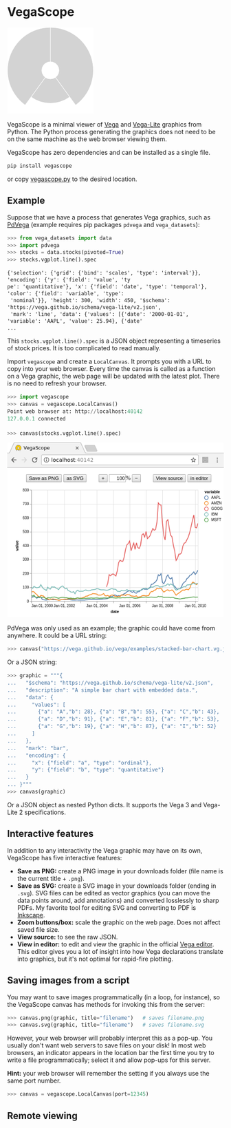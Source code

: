 VegaScope
=========

![](logo200.png)

VegaScope is a minimal viewer of [Vega](https://vega.github.io/vega/) and [Vega-Lite](https://vega.github.io/vega-lite/) graphics from Python. The Python process generating the graphics does not need to be on the same machine as the web browser viewing them.

VegaScope has zero dependencies and can be installed as a single file.

```bash
pip install vegascope
```

or copy [vegascope.py](https://raw.githubusercontent.com/diana-hep/vegascope/master/vegascope.py) to the desired location.

Example
-------

Suppose that we have a process that generates Vega graphics, such as [PdVega](https://jakevdp.github.io/pdvega/) (example requires pip packages `pdvega` and `vega_datasets`):

```python
>>> from vega_datasets import data
>>> import pdvega
>>> stocks = data.stocks(pivoted=True)
>>> stocks.vgplot.line().spec
```
```
{'selection': {'grid': {'bind': 'scales', 'type': 'interval'}}, 'encoding': {'y': {'field': 'value', 'ty
pe': 'quantitative'}, 'x': {'field': 'date', 'type': 'temporal'}, 'color': {'field': 'variable', 'type':
 'nominal'}}, 'height': 300, 'width': 450, '$schema': 'https://vega.github.io/schema/vega-lite/v2.json',
 'mark': 'line', 'data': {'values': [{'date': '2000-01-01', 'variable': 'AAPL', 'value': 25.94}, {'date'
...
```

This `stocks.vgplot.line().spec` is a JSON object representing a timeseries of stock prices. It is too complicated to read manually.

Import `vegascope` and create a `LocalCanvas`. It prompts you with a URL to copy into your web browser. Every time the canvas is called as a function on a Vega graphic, the web page will be updated with the latest plot. There is no need to refresh your browser.

```python
>>> import vegascope
>>> canvas = vegascope.LocalCanvas()
Point web browser at: http://localhost:40142
127.0.0.1 connected

>>> canvas(stocks.vgplot.line().spec)
```

![](example.png)

PdVega was only used as an example; the graphic could have come from anywhere. It could be a URL string:

```python
>>> canvas("https://vega.github.io/vega/examples/stacked-bar-chart.vg.json")
```

Or a JSON string:

```python
>>> graphic = """{
...   "$schema": "https://vega.github.io/schema/vega-lite/v2.json",
...   "description": "A simple bar chart with embedded data.",
...   "data": {
...     "values": [
...       {"a": "A","b": 28}, {"a": "B","b": 55}, {"a": "C","b": 43},
...       {"a": "D","b": 91}, {"a": "E","b": 81}, {"a": "F","b": 53},
...       {"a": "G","b": 19}, {"a": "H","b": 87}, {"a": "I","b": 52}
...     ]
...   },
...   "mark": "bar",
...   "encoding": {
...     "x": {"field": "a", "type": "ordinal"},
...     "y": {"field": "b", "type": "quantitative"}
...   }
... }"""
>>> canvas(graphic)
```

Or a JSON object as nested Python dicts. It supports the Vega 3 and Vega-Lite 2 specifications.

Interactive features
--------------------

In addition to any interactivity the Vega graphic may have on its own, VegaScope has five interactive features:

   - **Save as PNG:** create a PNG image in your downloads folder (file name is the current title + `.png`).
   - **Save as SVG:** create a SVG image in your downloads folder (ending in `.svg`). SVG files can be edited as vector graphics (you can move the data points around, add annotations) and converted losslessly to sharp PDFs. My favorite tool for editing SVG and converting to PDF is [Inkscape](https://inkscape.org/).
   - **Zoom buttons/box:** scale the graphic on the web page. Does not affect saved file size.
   - **View source:** to see the raw JSON.
   - **View in editor:** to edit and view the graphic in the official [Vega editor](https://vega.github.io/editor). This editor gives you a lot of insight into how Vega declarations translate into graphics, but it's not optimal for rapid-fire plotting.

Saving images from a script
---------------------------

You may want to save images programmatically (in a loop, for instance), so the VegaScope canvas has methods for invoking this from the server:

```python
>>> canvas.png(graphic, title="filename")   # saves filename.png
>>> canvas.svg(graphic, title="filename")   # saves filename.svg
```

However, your web browser will probably interpret this as a pop-up. You usually don't want web servers to save files on your disk! In most web browsers, an indicator appears in the location bar the first time you try to write a file programmatically; select it and allow pop-ups for this server.

**Hint:** your web browser will remember the setting if you always use the same port number.

```python
>>> canvas = vegascope.LocalCanvas(port=12345)
```

Remote viewing
--------------


